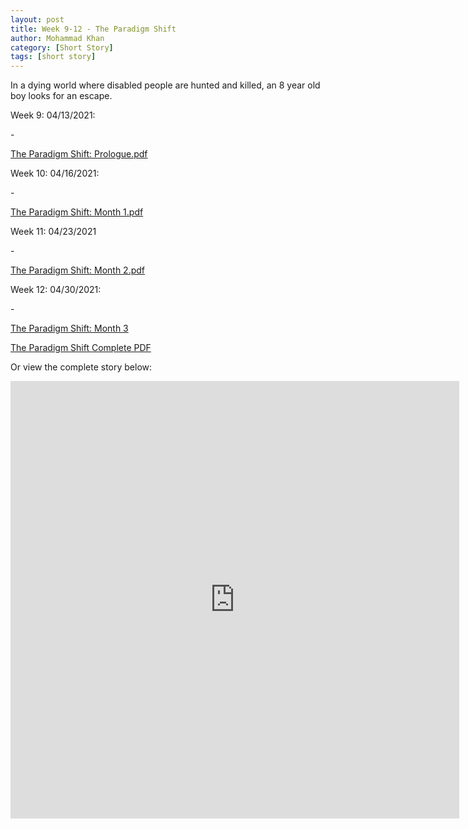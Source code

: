 ```yaml
---
layout: post
title: Week 9-12 - The Paradigm Shift
author: Mohammad Khan
category: [Short Story]
tags: [short story]
---
```

In a dying world where disabled people are hunted and killed, an 8 year old boy looks for an escape.




<p>Week 9: 04/13/2021:</p>
- <p><a href="https://drive.google.com/file/d/1j47bZtdIGcRn2UzmJoMAkvcrDROYmdNh/view?usp=sharing">
The Paradigm Shift: Prologue.pdf</a></p>

<p>Week 10: 04/16/2021:</p>
- <p><a href="https://drive.google.com/file/d/1pdmkqk3LgFcYJvKQcGkM6VMp-CYiuk06/view?usp=sharing">The Paradigm Shift: Month 1.pdf</a></p>

<p>Week 11: 04/23/2021</p>
- <p><a href="https://drive.google.com/file/d/1CRXycGbrkYVDwx7ZY8vAj0MrcfpVZPMt/view?usp=sharing">The Paradigm Shift: Month 2.pdf</a></p>

<p>Week 12: 04/30/2021:</p>
- <p><a href="https://drive.google.com/file/d/1jyE7S1wlX4lXhwTrHum88wx5i8dVR9FL/view?usp=sharing">The Paradigm Shift: Month 3</a></p>

<p><a href="https://drive.google.com/file/d/1pBaHD12qBnrOQJsq-U2_j-BeSPZviKIQ/view?usp=sharing">The Paradigm Shift Complete PDF</a></p>

Or view the complete story below: 
<!-- <embed src="https://drive.google.com/file/d/1pBaHD12qBnrOQJsq-U2_j-BeSPZviKIQ/view?usp=sharing#toolbar=0" width="800px" height="2100px" /> -->
<iframe
src="https://drive.google.com/file/d/1pBaHD12qBnrOQJsq-U2_j-BeSPZviKIQ/view?usp=sharing&embedded=true"
style="width:718px; height:700px;" frameborder="0"></iframe> 


